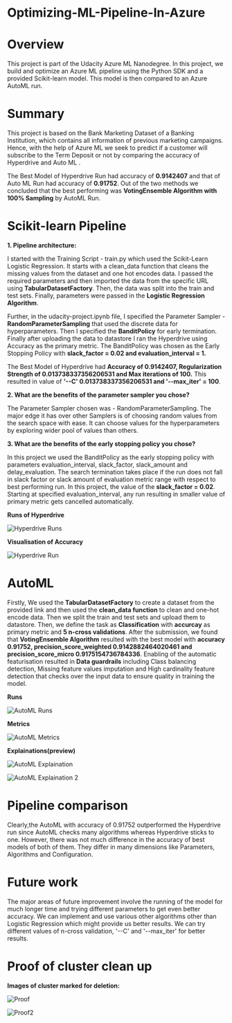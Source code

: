 # Optimizing-ML-Pipeline-In-Azure
# Overview
This project is part of the Udacity Azure ML Nanodegree. In this project, we build and optimize an Azure ML pipeline using the Python SDK and a provided Scikit-learn model. This model is then compared to an Azure AutoML run.

# Summary
This project is based on the Bank Marketing Dataset of a Banking Institution, which contains all information of previous marketing campaigns. Hence, with the help of Azure ML we seek to predict if a customer will subscribe to the Term Deposit or not by comparing the accuracy of Hyperdrive and Auto ML .

The Best Model of Hyperdrive Run had accuracy of **0.9142407** and that of Auto ML Run had accuracy of **0.91752**. Out of the two methods we concluded that the best performing was **VotingEnsemble Algorithm with 100% Sampling** by AutoML Run.

# Scikit-learn Pipeline

**1. Pipeline architecture:**

I started with the Training Script - train.py which used the Scikit-Learn Logistic Regression. It starts with a clean_data function that cleans the missing values from the dataset and one hot encodes data. I passed the required parameters and then imported the data from the specific URL using **TabularDatasetFactory**. Then, the data was split into the train and test sets. Finally, parameters were passed in the **Logistic Regression Algorithm**.

Further, in the udacity-project.ipynb file, I specified the Parameter Sampler - **RandomParameterSampling** that used the discrete data for hyperparameters. Then I specified the **BanditPolicy** for early termination. Finally after uploading the data to datastore I ran the Hyperdrive using Accuracy as the primary metric.
The BanditPolicy was chosen as the Early Stopping Policy with **slack_factor = 0.02 and evaluation_interval = 1.**

The Best Model of Hyperdrive had **Accuracy of 0.9142407, Regularization Strength of 0.013738337356206531 and Max iterations of 100.** This resulted in value of **'--C'  0.013738337356206531 and '--max_iter' = 100**.

**2. What are the benefits of the parameter sampler you chose?**

The Parameter Sampler chosen was - RandomParameterSampling. The major edge it has over other Samplers is of choosing random values from the search space with ease. It can choose values for the hyperparameters by exploring wider pool of values than others.

**3. What are the benefits of the early stopping policy you chose?**

In this project we used the BanditPolicy as the early stopping policy with parameters evaluation_interval, slack_factor, slack_amount and delay_evaluation.
The search termination takes place if the run does not fall in slack factor or slack amount of evaluation metric range with respect to best performing run.
In this project, the value of the **slack_factor = 0.02**. Starting at specified evaluation_interval, any run resulting in smaller value of primary metric gets cancelled automatically.

**Runs of Hyperdrive**

![Hyperdrive Runs](https://user-images.githubusercontent.com/61888364/99191995-559f1a00-2796-11eb-949d-fe152c2c5985.png)

**Visualisation of Accuracy**

![Hyperdrive Run](https://user-images.githubusercontent.com/61888364/99191951-1670c900-2796-11eb-9675-b944bbfd16f1.png)

# AutoML

Firstly, We used the **TabularDatasetFactory** to create a dataset from the provided link and then used the **clean_data function** to clean and one-hot encode data. Then we split the train and test sets and upload them to datastore.
Then, we define the task as **Classification** with **accurcay** as primary metric and **5 n-cross validations**. 
After the submission, we found that **VotingEnsemble Algorithm** resulted with the best model with **accuracy 0.91752, precision_score_weighted 0.9142882464020461 and precision_score_micro 0.9175154736784336**. Enabling of the automatic featurisation resulted in **Data guardrails** including Class balancing detection, Missing feature values imputation and High cardinality feature detection that checks over the input data to ensure quality in training the model.

**Runs**

![AutoML Runs](https://user-images.githubusercontent.com/61888364/99192039-a31b8700-2796-11eb-8b06-f23bceda752e.png)

**Metrics**

![AutoML Metrics](https://user-images.githubusercontent.com/61888364/99192071-d3fbbc00-2796-11eb-847f-72caefd64930.png)

**Explainations(preview)**

![AutoML Explaination](https://user-images.githubusercontent.com/61888364/99192099-00afd380-2797-11eb-96c0-91601f0b1412.png)

![AutoML Explaination 2](https://user-images.githubusercontent.com/61888364/99192106-0e655900-2797-11eb-998a-5cca39e140eb.png)

# Pipeline comparison

Clearly,the AutoML with accuracy of 0.91752 outperformed the Hyperdrive run since AutoML checks many algorithms whereas Hyperdrive sticks to one. However, there was not much difference in the accuracy of best models of both of them. They differ in many dimensions like Parameters, Algorithms and Configuration. 

# Future work

The major areas of future improvement involve the running of the model for much longer time and trying different parameters to get even better accuracy. 
We can implement and use various other algorithms other than Logistic Regression which might provide us better results. 
We can try different values of n-cross validation, '--C' and '--max_iter' for better results.

# Proof of cluster clean up

**Images of cluster marked for deletion:**

![Proof](https://user-images.githubusercontent.com/61888364/99192151-48365f80-2797-11eb-9c16-183421167348.png)

![Proof2](https://user-images.githubusercontent.com/61888364/99192155-54bab800-2797-11eb-8bb9-270c39576fd9.png)
